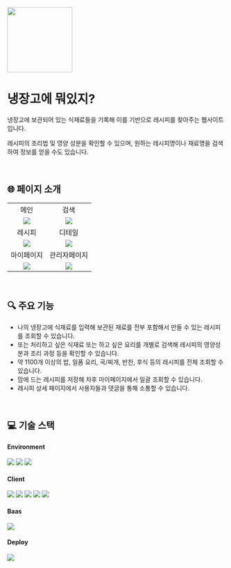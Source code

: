 <img src="https://github.com/kimwonjuun/todays_recipe/assets/117059038/c5ca665e-fcbe-45c0-a240-b16cbf9add5a" width="150px" />

# 냉장고에 뭐있지?

<p>냉장고에 보관되어 있는 식재료들을 기록해 이를 기반으로 레시피를 찾아주는 웹사이트입니다.</p>
<p>레시피의 조리법 및 영양 성분을 확인할 수 있으며, 원하는 레시피명이나 재료명을 검색하여 정보를 얻을 수도 있습니다.</p>
<br/>

## 🌐 페이지 소개

<table>
    <tr>
      <td align="center">메인</td>
      <td align="center">검색</td>
    </tr>
    <tr>
      <td align="center"><img src="https://github.com/kimwonjuun/todays_recipe/assets/117059038/9608b7c2-3871-42cb-aa34-4fa33bf0e198.png" /></td>
      <td align="center"><img src="https://github.com/kimwonjuun/todays_recipe/assets/117059038/74b66463-37e7-4dee-9d41-59db6ccce5f5" /></td>
    </tr>
    <tr>
      <td align="center">레시피</td>
      <td align="center">디테일</td>
    </tr>
    <tr>
      <td align="center"><img src="https://github.com/kimwonjuun/todays_recipe/assets/117059038/8505be18-ba1b-46df-a42c-cfaf37d51698" /></td>
      <td align="center"><img src="https://github.com/kimwonjuun/todays_recipe/assets/117059038/09e02991-e75b-40ea-ad1a-fa8e7338ea9c" /></td>
    </tr>
    <tr>
      <td align="center">마이페이지</td>
      <td align="center">관리자페이지</td>
    </tr>
    <tr>
      <td align="center"><img src="https://github.com/kimwonjuun/todays_recipe/assets/117059038/69bfa7ca-73ec-4d88-b542-57db50f22f81" /></td>
      <td align="center"><img src="https://github.com/kimwonjuun/todays_recipe/assets/117059038/dea9af7c-a832-4b17-8b40-2e6ebf37e6b9" /></td>
    </tr>
 </table>
</br>

## 🔍 주요 기능

- 나의 냉장고에 식재료를 입력해 보관된 재료를 전부 포함해서 만들 수 있는 레시피를 조회할 수 있습니다.
- 또는 처리하고 싶은 식재료 또는 하고 싶은 요리를 개별로 검색해 레시피의 영양성분과 조리 과정 등을 확인할 수 있습니다.
- 약 1100개 이상의 밥, 일품 요리, 국/찌개, 반찬, 후식 등의 레시피를 전체 조회할 수 있습니다.
- 맘에 드는 레시피를 저장해 차후 마이페이지에서 일괄 조회할 수 있습니다.
- 레시피 상세 페이지에서 사용자들과 댓글을 통해 소통할 수 있습니다.
</br>

## 💻 기술 스택

#### Environment

<div>
  <img src="https://img.shields.io/badge/visualstudiocode-007ACC?style=for-the-badge&logo=visualstudiocode&logoColor=white">
  <img src="https://img.shields.io/badge/git-F05032?style=for-the-badge&logo=git&logoColor=white">
  <img src="https://img.shields.io/badge/github-181717?style=for-the-badge&logo=github&logoColor=white">
</div>

#### Client

<div>
  <img src="https://img.shields.io/badge/react-61DAFB?style=for-the-badge&logo=react&logoColor=black">
  <img src="https://img.shields.io/badge/typescript-3178C6?style=for-the-badge&logo=typescript&logoColor=white">
  <img src="https://img.shields.io/badge/recoil-3578E5?style=for-the-badge&logo=recoil&logoColor=white">
  <img src="https://img.shields.io/badge/reactquery-FF4154?style=for-the-badge&logo=reactquery&logoColor=white">
  <img src="https://img.shields.io/badge/styledcomponents-DB7093?style=for-the-badge&logo=styledcomponents&logoColor=white">
</div>

#### Baas

<div>
  <img src="https://img.shields.io/badge/firebase-FFCA28?style=for-the-badge&logo=firebase&logoColor=white">
</div>

#### Deploy

<div>
  <img src="https://img.shields.io/badge/vercel-000000?style=for-the-badge&logo=vercel&logoColor=white">
</div>
</br>
